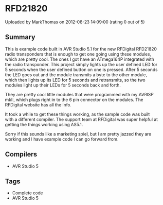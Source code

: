 # RFD21820

Uploaded by MarkThomas on 2012-08-23 14:09:00 (rating 0 out of 5)

## Summary

This is example code built in AVR Studio 5.1 for the new RFDigital RFD21820 radio transponders that is enough to get one going using these modules, which are pretty cool. The ones I got have an ATmega164P integrated with the radio transponder. This project simply lights up the user defined LED for 5 seconds when the user defined button on one is pressed. After 5 seconds the LED goes out and the module transmits a byte to the other module, which then lights up its LED for 5 seconds and retransmits, so the two modules light up their LEDs for 5 seconds back and forth.


They are pretty cool little modules that were programmed with my AVRISP mkII, which plugs right in to the 6 pin connector on the modules. The RFDigital website has all the info.


It took a while to get these things working, as the sample code was built with a different compiler. The support team at RFDigital was super helpful at getting the things working using AS5.1.


Sorry if this sounds like a marketing spiel, but I am pretty jazzed they are working and I have example code I can go forward from.

## Compilers

- AVR Studio 5

## Tags

- Complete code
- AVR Studio 5
